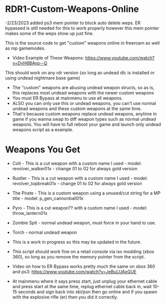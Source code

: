 # RDR1-Custom-Weapons-Online
-2/23/2023 added ps3 mem pointer to block auto delete weps. ER bypassed is still needed for this to work properly
however this mem pointer makes some of the weps show up just fine.

This is the source code to get "custom" weapons online in freeroam as well as mp gamemodes.
- Video Example of These Weapons: https://www.youtube.com/watch?v=DyH6BAyp--Q



This should work on any rdr version (so long as undead dlc is installed or using undead nightmare base game)
- The "custom" weapons are abusing undead weapon structs, so as is, this replaces most undead weapons with the newer custom weapons
- You must ER Bypass at mainmenu to use all weapons.
- ALSO you can only use this or undead weapons, you can't use normal undead weapons and these custom weapons at the same time.
- That's because custom weapons replace undead weapons, anytime in game if you wanna swap to diff weapon types such as normal undead weapons. You will have to full reboot your game and launch only undead weapons script as a example.

# Weapons You Get
- Colt - This is a cut weapon with a custom name I used - model: revolver_walker01x - change 01 to 02 for always gold version
- Rustler - This is a cut weapon with a custom name I used - model: revolver_topbreak01x - change 01 to 02 for always gold version
- The Pirate - This is a custom weapon using a unused/cut string for a MP title - model: p_gen_cannonball01x
- Pyro - This is a cut weapon?? with a custom name I used - model: throw_lantern01x
- Zombie Spit - normal undead weapon, must force in your hand to use.
- Torch - normal undead weapon
- This is a work in progress so this may be updated in the future.



- This script should work fine on a retail console via iso modding (xbox 360), so long as you remove the memory pointer from the script.

- Video on how to ER Bypass works pretty much the same on xbox 360 and ps3: https://www.youtube.com/watch?v=JeBuLUAxGUE
- At mainmenu where it says press start, just unplug your ethernet cable and press start at the same time, replug ethernet cable back in, wait 10-15 seconds and sign back into xbl/psn then go online and if you spawn with the explosive rifle (er) then you did it correctly.
